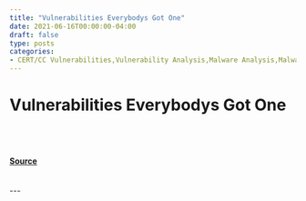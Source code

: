 ```yaml
---
title: "Vulnerabilities Everybodys Got One"
date: 2021-06-16T00:00:00-04:00
draft: false
type: posts
categories: 
- CERT/CC Vulnerabilities,Vulnerability Analysis,Malware Analysis,Malware
---
```

# Vulnerabilities Everybodys Got One

<br/>

<br/>


#### [Source](https://insights.sei.cmu.edu/blog/vulnerabilities-everybodys-got-one/)

<br/>
---
